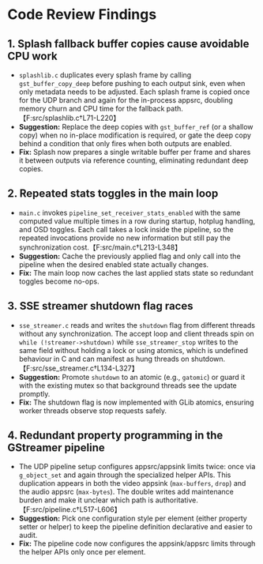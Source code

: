 # Code Review Findings

## 1. Splash fallback buffer copies cause avoidable CPU work
* `splashlib.c` duplicates every splash frame by calling `gst_buffer_copy_deep` before pushing to each output sink, even when only metadata needs to be adjusted. Each splash frame is copied once for the UDP branch and again for the in-process appsrc, doubling memory churn and CPU time for the fallback path.【F:src/splashlib.c†L71-L220】
* **Suggestion:** Replace the deep copies with `gst_buffer_ref` (or a shallow copy) when no in-place modification is required, or gate the deep copy behind a condition that only fires when both outputs are enabled.
* **Fix:** Splash now prepares a single writable buffer per frame and shares it between outputs via reference counting, eliminating redundant deep copies.

## 2. Repeated stats toggles in the main loop
* `main.c` invokes `pipeline_set_receiver_stats_enabled` with the same computed value multiple times in a row during startup, hotplug handling, and OSD toggles. Each call takes a lock inside the pipeline, so the repeated invocations provide no new information but still pay the synchronization cost.【F:src/main.c†L213-L348】
* **Suggestion:** Cache the previously applied flag and only call into the pipeline when the desired enabled state actually changes.
* **Fix:** The main loop now caches the last applied stats state so redundant toggles become no-ops.

## 3. SSE streamer shutdown flag races
* `sse_streamer.c` reads and writes the `shutdown` flag from different threads without any synchronization. The accept loop and client threads spin on `while (!streamer->shutdown)` while `sse_streamer_stop` writes to the same field without holding a lock or using atomics, which is undefined behaviour in C and can manifest as hung threads on shutdown.【F:src/sse_streamer.c†L134-L327】
* **Suggestion:** Promote `shutdown` to an atomic (e.g., `gatomic`) or guard it with the existing mutex so that background threads see the update promptly.
* **Fix:** The shutdown flag is now implemented with GLib atomics, ensuring worker threads observe stop requests safely.

## 4. Redundant property programming in the GStreamer pipeline
* The UDP pipeline setup configures appsrc/appsink limits twice: once via `g_object_set` and again through the specialized helper APIs. This duplication appears in both the video appsink (`max-buffers`, `drop`) and the audio appsrc (`max-bytes`). The double writes add maintenance burden and make it unclear which path is authoritative.【F:src/pipeline.c†L517-L606】
* **Suggestion:** Pick one configuration style per element (either property setter or helper) to keep the pipeline definition declarative and easier to audit.
* **Fix:** The pipeline code now configures the appsink/appsrc limits through the helper APIs only once per element.

